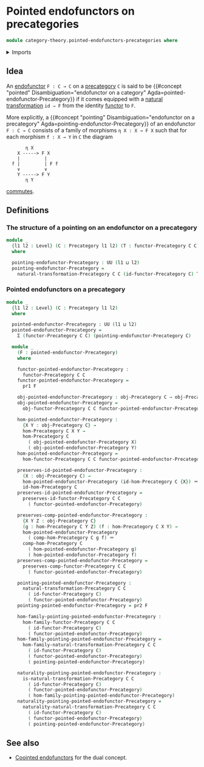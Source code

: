 # Pointed endofunctors on precategories

```agda
module category-theory.pointed-endofunctors-precategories where
```

<details><summary>Imports</summary>

```agda
open import category-theory.functors-precategories
open import category-theory.natural-transformations-functors-precategories
open import category-theory.precategories

open import foundation.dependent-pair-types
open import foundation.identity-types
open import foundation.universe-levels
```

</details>

## Idea

An [endofunctor](category-theory.functors-precategories.md) `F : C → C` on a
[precategory](category-theory.precategories.md) `C` is said to be
{{#concept "pointed" Disambiguation="endofunctor on a category" Agda=pointed-endofunctor-Precategory}}
if it comes equipped with a
[natural transformation](category-theory.natural-transformations-functors-precategories.md)
`id ⇒ F` from the identity [functor](category-theory.functors-precategories.md)
to `F`.

More explicitly, a
{{#concept "pointing" Disambiguation="endofunctor on a precategory" Agda=pointing-endofunctor-Precategory}}
of an endofunctor `F : C → C` consists of a family of morphisms `η X : X → F X`
such that for each morphism `f : X → Y` in `C` the diagram

```text
       η X
    X -----> F X
    |         |
  f |         | F f
    ∨         ∨
    Y -----> F Y
       η Y
```

[commutes](category-theory.commuting-squares-of-morphisms-in-precategories.md).

## Definitions

### The structure of a pointing on an endofunctor on a precategory

```agda
module _
  {l1 l2 : Level} (C : Precategory l1 l2) (T : functor-Precategory C C)
  where

  pointing-endofunctor-Precategory : UU (l1 ⊔ l2)
  pointing-endofunctor-Precategory =
    natural-transformation-Precategory C C (id-functor-Precategory C) T
```

### Pointed endofunctors on a precategory

```agda
module _
  {l1 l2 : Level} (C : Precategory l1 l2)
  where

  pointed-endofunctor-Precategory : UU (l1 ⊔ l2)
  pointed-endofunctor-Precategory =
    Σ (functor-Precategory C C) (pointing-endofunctor-Precategory C)

  module _
    (F : pointed-endofunctor-Precategory)
    where

    functor-pointed-endofunctor-Precategory :
      functor-Precategory C C
    functor-pointed-endofunctor-Precategory =
      pr1 F

    obj-pointed-endofunctor-Precategory : obj-Precategory C → obj-Precategory C
    obj-pointed-endofunctor-Precategory =
      obj-functor-Precategory C C functor-pointed-endofunctor-Precategory

    hom-pointed-endofunctor-Precategory :
      {X Y : obj-Precategory C} →
      hom-Precategory C X Y →
      hom-Precategory C
        ( obj-pointed-endofunctor-Precategory X)
        ( obj-pointed-endofunctor-Precategory Y)
    hom-pointed-endofunctor-Precategory =
      hom-functor-Precategory C C functor-pointed-endofunctor-Precategory

    preserves-id-pointed-endofunctor-Precategory :
      (X : obj-Precategory C) →
      hom-pointed-endofunctor-Precategory (id-hom-Precategory C {X}) ＝
      id-hom-Precategory C
    preserves-id-pointed-endofunctor-Precategory =
      preserves-id-functor-Precategory C C
        ( functor-pointed-endofunctor-Precategory)

    preserves-comp-pointed-endofunctor-Precategory :
      {X Y Z : obj-Precategory C}
      (g : hom-Precategory C Y Z) (f : hom-Precategory C X Y) →
      hom-pointed-endofunctor-Precategory
        ( comp-hom-Precategory C g f) ＝
      comp-hom-Precategory C
        ( hom-pointed-endofunctor-Precategory g)
        ( hom-pointed-endofunctor-Precategory f)
    preserves-comp-pointed-endofunctor-Precategory =
      preserves-comp-functor-Precategory C C
        ( functor-pointed-endofunctor-Precategory)

    pointing-pointed-endofunctor-Precategory :
      natural-transformation-Precategory C C
        ( id-functor-Precategory C)
        ( functor-pointed-endofunctor-Precategory)
    pointing-pointed-endofunctor-Precategory = pr2 F

    hom-family-pointing-pointed-endofunctor-Precategory :
      hom-family-functor-Precategory C C
        ( id-functor-Precategory C)
        ( functor-pointed-endofunctor-Precategory)
    hom-family-pointing-pointed-endofunctor-Precategory =
      hom-family-natural-transformation-Precategory C C
        ( id-functor-Precategory C)
        ( functor-pointed-endofunctor-Precategory)
        ( pointing-pointed-endofunctor-Precategory)

    naturality-pointing-pointed-endofunctor-Precategory :
      is-natural-transformation-Precategory C C
        ( id-functor-Precategory C)
        ( functor-pointed-endofunctor-Precategory)
        ( hom-family-pointing-pointed-endofunctor-Precategory)
    naturality-pointing-pointed-endofunctor-Precategory =
      naturality-natural-transformation-Precategory C C
        ( id-functor-Precategory C)
        ( functor-pointed-endofunctor-Precategory)
        ( pointing-pointed-endofunctor-Precategory)
```

## See also

- [Coointed endofunctors](category-theory.copointed-endofunctors-precategories.md)
  for the dual concept.
